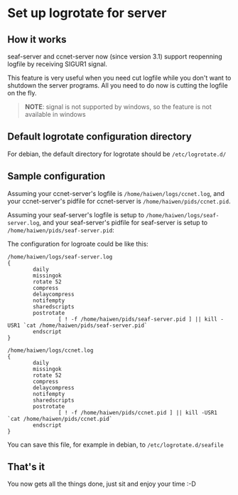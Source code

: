 # Set up logrotate for server

## How it works

seaf-server and ccnet-server now (since version 3.1) support reopenning
logfile by receiving SIGUR1 signal.

This feature is very useful when you need cut logfile while you don't want
to shutdown the server programs. All you need to do now is cutting the logfile on
the fly.

> **NOTE**: signal is not supported by windows, so the feature is not available in windows

## Default logrotate configuration directory

For debian, the default directory for logrotate should be ``/etc/logrotate.d/``

## Sample configuration

Assuming your ccnet-server's logfile is `/home/haiwen/logs/ccnet.log`, and your
ccnet-server's pidfile for ccnet-server is ``/home/haiwen/pids/ccnet.pid``.

Assuming your seaf-server's logfile is setup to ``/home/haiwen/logs/seaf-server.log``, and your
seaf-server's pidfile for seaf-server is setup to ``/home/haiwen/pids/seaf-server.pid``:

The configuration for logroate could be like this:
```
/home/haiwen/logs/seaf-server.log
{
        daily
        missingok
        rotate 52
        compress
        delaycompress
        notifempty
        sharedscripts
        postrotate
                [ ! -f /home/haiwen/pids/seaf-server.pid ] || kill -USR1 `cat /home/haiwen/pids/seaf-server.pid`
        endscript
}

/home/haiwen/logs/ccnet.log
{
        daily
        missingok
        rotate 52
        compress
        delaycompress
        notifempty
        sharedscripts
        postrotate
                [ ! -f /home/haiwen/pids/ccnet.pid ] || kill -USR1 `cat /home/haiwen/pids/ccnet.pid`
        endscript
}
```

You can save this file, for example in debian, to ``/etc/logrotate.d/seafile``

## That's it

You now gets all the things done, just sit and enjoy your time :-D
